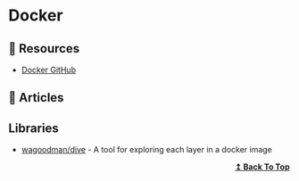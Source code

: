 # Docker

## 📘 Resources
- [Docker GitHub](https://github.com/docker)

## 📝 Articles

## Libraries

- [wagoodman/dive](https://github.com/wagoodman/dive) - A tool for exploring each layer in a docker image

<div align="right">
  <b><a href="#contents">↥ Back To Top</a></b>
</div>